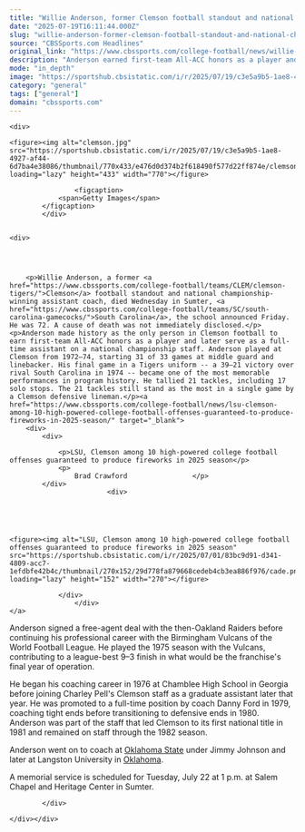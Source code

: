 ```yaml
---
title: "Willie Anderson, former Clemson football standout and national championship-winning assistant, dies at 72"
date: "2025-07-19T16:11:44.000Z"
slug: "willie-anderson-former-clemson-football-standout-and-national-championship-winning-assistant-dies-at-72"
source: "CBSSports.com Headlines"
original_link: "https://www.cbssports.com/college-football/news/willie-anderson-former-clemson-football-standout-and-national-championship-winning-assistant-dies-at-72/"
description: "Anderson earned first-team All-ACC honors as a player and coach on national title teams"
mode: "in_depth"
image: "https://sportshub.cbsistatic.com/i/r/2025/07/19/c3e5a9b5-1ae8-4927-af44-6d7ba4e38086/thumbnail/1200x675/9753fb3a421d4b62068a1ec0749006e6/clemson.jpg"
category: "general"
tags: ["general"]
domain: "cbssports.com"
---
```

<div id="readability-page-1" class="page"><div id="Article-body">
        
    
        
                
    <div>
                            
    <figure><img alt="clemson.jpg" src="https://sportshub.cbsistatic.com/i/r/2025/07/19/c3e5a9b5-1ae8-4927-af44-6d7ba4e38086/thumbnail/770x433/e476d0d374b2f618490f577d22ff874e/clemson.jpg" loading="lazy" height="433" width="770"></figure>
        
                    <figcaption>
                <span>Getty Images</span>
            </figcaption>
            </div>

    
    <div>
        
        
                            
                
        <p>Willie Anderson, a former <a href="https://www.cbssports.com/college-football/teams/CLEM/clemson-tigers/">Clemson</a> football standout and national championship-winning assistant coach, died Wednesday in Sumter, <a href="https://www.cbssports.com/college-football/teams/SC/south-carolina-gamecocks/">South Carolina</a>, the school announced Friday. He was 72. A cause of death was not immediately disclosed.</p><p>Anderson made history as the only person in Clemson football to earn first-team All-ACC honors as a player and later serve as a full-time assistant on a national championship staff. Anderson played at Clemson from 1972–74, starting 31 of 33 games at middle guard and linebacker. His final game in a Tigers uniform -- a 39–21 victory over rival South Carolina in 1974 -- became one of the most memorable performances in program history. He tallied 21 tackles, including 17 solo stops. The 21 tackles still stand as the most in a single game by a Clemson defensive lineman.</p><a href="https://www.cbssports.com/college-football/news/lsu-clemson-among-10-high-powered-college-football-offenses-guaranteed-to-produce-fireworks-in-2025-season/" target="_blank">
        <div>
            <div>
                
                <p>LSU, Clemson among 10 high-powered college football offenses guaranteed to produce fireworks in 2025 season</p>
                <p>
                    Brad Crawford                </p>
            </div>
                            <div>
                            
                                                    
                
                        
                                    
    <figure><img alt="LSU, Clemson among 10 high-powered college football offenses guaranteed to produce fireworks in 2025 season" src="https://sportshub.cbsistatic.com/i/r/2025/07/01/83bc9d91-d341-4809-acc7-1efdbfe42b4c/thumbnail/270x152/29d778fa879668cedeb4cb3ea886f976/cade.png" loading="lazy" height="152" width="270"></figure>
                        
                </div>
                    </div>
    </a>
<p>Anderson signed a free-agent deal with the then-Oakland Raiders before continuing his professional career with the Birmingham Vulcans of the World Football League. He played the 1975 season with the Vulcans, contributing to a league-best 9–3 finish in what would be the franchise's final year of operation.</p>
        

<p>He began his coaching career in 1976 at Chamblee High School in Georgia before joining Charley Pell's Clemson staff as a graduate assistant later that year. He was promoted to a full-time position by coach Danny Ford in 1979, coaching tight ends before transitioning to defensive ends in 1980. Anderson was part of the staff that led Clemson to its first national title in 1981 and remained on staff through the 1982 season.</p><p>Anderson went on to coach at <a href="https://www.cbssports.com/college-football/teams/OKLAST/oklahoma-state-cowboys/">Oklahoma State</a> under Jimmy Johnson and later at Langston University in <a href="https://www.cbssports.com/college-football/teams/OKLA/oklahoma-sooners/">Oklahoma</a>.</p>
        

<p>A memorial service is scheduled for Tuesday, July 22 at 1 p.m. at Salem Chapel and Heritage Center in Sumter.</p>


        
            </div>

    </div></div>